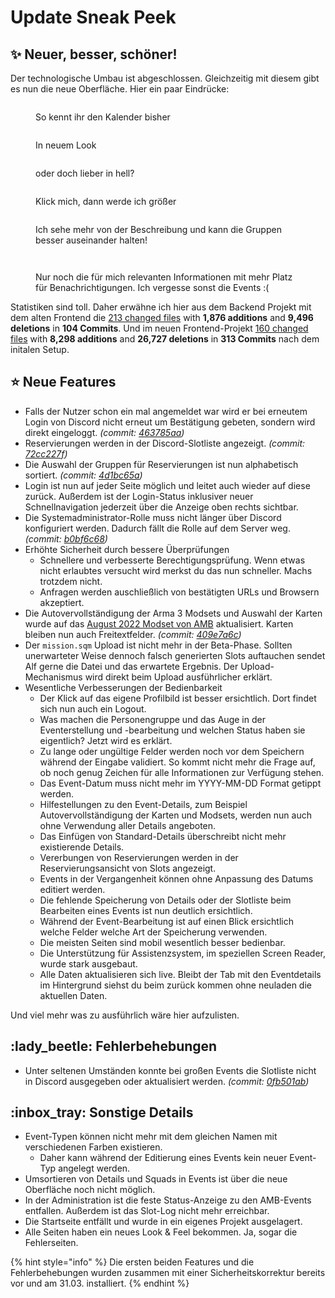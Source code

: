 # Update Sneak Peek

## :sparkles: Neuer, besser, schöner!

Der technologische Umbau ist abgeschlossen. Gleichzeitig mit diesem gibt es nun die neue Oberfläche. Hier ein paar Eindrücke:

<div>

<figure><img src="../../.gitbook/assets/Changelog-112022-Calendar-Old.png" alt=""><figcaption><p>So kennt ihr den Kalender bisher</p></figcaption></figure>

 

<figure><img src="../../.gitbook/assets/Changelog-112022-Calendar-New.png" alt=""><figcaption><p>In neuem Look</p></figcaption></figure>

 

<figure><img src="../../.gitbook/assets/Changelog-112022-Calendar-New-Light.png" alt=""><figcaption><p>oder doch lieber in hell?</p></figcaption></figure>

</div>

<div>

<figure><img src="../../.gitbook/assets/Changelog-112022-EventDetails-Old.png" alt=""><figcaption><p>Klick mich, dann werde ich größer</p></figcaption></figure>

 

<figure><img src="../../.gitbook/assets/Changelog-112022-EventDetails-New.png" alt=""><figcaption><p>Ich sehe mehr von der Beschreibung und kann die Gruppen besser auseinander halten!</p></figcaption></figure>

</div>

<div>

<figure><img src="../../.gitbook/assets/Changelog-112022-Profile-Old.png" alt=""><figcaption></figcaption></figure>

 

<figure><img src="../../.gitbook/assets/Changelog-112022-Profile-New.png" alt=""><figcaption><p>Nur noch die für mich relevanten Informationen mit mehr Platz für Benachrichtigungen. Ich vergesse sonst die Events :(</p></figcaption></figure>

</div>

Statistiken sind toll. Daher erwähne ich hier aus dem Backend Projekt mit dem alten Frontend die [213 changed files](https://github.com/Alf-Melmac/slotbotServer/compare/b3d841982d4f0a5e8f53c42349521ede447848f4...89ffd5693ded34eac2611cd7bb96c3362d9fb7ef) with **1,876 additions** and **9,496 deletions** in **104 Commits**. Und im neuen Frontend-Projekt [160 changed files](https://github.com/Alf-Melmac/slotbot-frontend/compare/4139362f8e435e77b2588800348d0517a4afe735...ac25ba88a8fa835841590dfe2ab524fa9dbcbb8a) with **8,298 additions** and **26,727 deletions** in **313 Commits** nach dem initalen Setup.

## :star: Neue Features

* Falls der Nutzer schon ein mal angemeldet war wird er bei erneutem Login von Discord nicht erneut um Bestätigung gebeten, sondern wird direkt eingeloggt. _(commit:_ [_463785aa_](https://github.com/Alf-Melmac/slotbotServer/commit/463785aa457cf80d2408a6fb5f49d59332c2c5fd)_)_
* Reservierungen werden in der Discord-Slotliste angezeigt. _(commit:_ [_72cc227f_](https://github.com/Alf-Melmac/slotbotServer/commit/72cc227fe30b0d987bb73259556b14909d2c553c)_)_
* Die Auswahl der Gruppen für Reservierungen ist nun alphabetisch sortiert. _(commit:_ [_4d1bc65a_](https://github.com/Alf-Melmac/slotbotServer/commit/4d1bc65a1e58a817f29f1bd9c5ae95aeadf9481e)_)_
* Login ist nun auf jeder Seite möglich und leitet auch wieder auf diese zurück. Außerdem ist der Login-Status inklusiver neuer Schnellnavigation jederzeit über die Anzeige oben rechts sichtbar.
* Die Systemadministrator-Rolle muss nicht länger über Discord konfiguriert werden. Dadurch fällt die Rolle auf dem Server weg. _(commit:_ [_b0bf6c68_](https://github.com/Alf-Melmac/slotbotServer/commit/b0bf6c682bf198a474002f39a57572627e9e68f6)_)_
* Erhöhte Sicherheit durch bessere Überprüfungen
  * Schnellere und verbesserte Berechtigungsprüfung. Wenn etwas nicht erlaubtes versucht wird merkst du das nun schneller. Machs trotzdem nicht.
  * Anfragen werden auschließlich von bestätigten URLs und Browsern akzeptiert.
* Die Autovervollständigung der Arma 3 Modsets und Auswahl der Karten wurde auf das [August 2022 Modset von AMB](https://wiki.armamachtbock.de/de/Spieler/Mitmachen/Modset) aktualisiert. Karten bleiben nun auch Freitextfelder. _(commit:_ [_409e7a6c_](https://github.com/Alf-Melmac/slotbotServer/commit/409e7a6c02f05ce38e176669ce962df37441ba42)_)_
* Der `mission.sqm` Upload ist nicht mehr in der Beta-Phase. Sollten unerwarteter Weise dennoch falsch generierten Slots auftauchen sendet Alf gerne die Datei und das erwartete Ergebnis. Der Upload-Mechanismus wird direkt beim Upload ausführlicher erklärt.
* Wesentliche Verbesserungen der Bedienbarkeit
  * Der Klick auf das eigene Profilbild ist besser ersichtlich. Dort findet sich nun auch ein Logout.
  * Was machen die Personengruppe und das Auge in der Eventerstellung und -bearbeitung und welchen Status haben sie eigentlich? Jetzt wird es erklärt.
  * Zu lange oder ungültige Felder werden noch vor dem Speichern während der Eingabe validiert. So kommt nicht mehr die Frage auf, ob noch genug Zeichen für alle Informationen zur Verfügung stehen.
  * Das Event-Datum muss nicht mehr im YYYY-MM-DD Format getippt werden.
  * Hilfestellungen zu den Event-Details, zum Beispiel Autovervollständigung der Karten und Modsets, werden nun auch ohne Verwendung aller Details angeboten.
  * Das Einfügen von Standard-Details überschreibt nicht mehr existierende Details.
  * Vererbungen von Reservierungen werden in der Reservierungsansicht von Slots angezeigt.
  * Events in der Vergangenheit können ohne Anpassung des Datums editiert werden.
  * Die fehlende Speicherung von Details oder der Slotliste beim Bearbeiten eines Events ist nun deutlich ersichtlich.
  * Während der Event-Bearbeitung ist auf einen Blick ersichtlich welche Felder welche Art der Speicherung verwenden.
  * Die meisten Seiten sind mobil wesentlich besser bedienbar.
  * Die Unterstützung für Assistenzsystem, im speziellen Screen Reader, wurde stark ausgebaut.
  * Alle Daten aktualisieren sich live. Bleibt der Tab mit den Eventdetails im Hintergrund siehst du beim zurück kommen ohne neuladen die aktuellen Daten.

Und viel mehr was zu ausführlich wäre hier aufzulisten.

## :lady\_beetle: Fehlerbehebungen

* Unter seltenen Umständen konnte bei großen Events die Slotliste nicht in Discord ausgegeben oder aktualisiert werden. _(commit:_ [_0fb501ab_](https://github.com/Alf-Melmac/slotbotServer/commit/0fb501abd7d67431f0126b2cf4aa6571a17c6e04)_)_

## :inbox\_tray: Sonstige Details

* Event-Typen können nicht mehr mit dem gleichen Namen mit verschiedenen Farben existieren.
  * Daher kann während der Editierung eines Events kein neuer Event-Typ angelegt werden.
* Umsortieren von Details und Squads in Events ist über die neue Oberfläche noch nicht möglich.
* In der Administration ist die feste Status-Anzeige zu den AMB-Events entfallen. Außerdem ist das Slot-Log nicht mehr erreichbar.
* Die Startseite entfällt und wurde in ein eigenes Projekt ausgelagert.
* Alle Seiten haben ein neues Look & Feel bekommen. Ja, sogar die Fehlerseiten.

{% hint style="info" %}
Die ersten beiden Features und die Fehlerbehebungen wurden zusammen mit einer Sicherheitskorrektur bereits vor und am 31.03. installiert.
{% endhint %}
